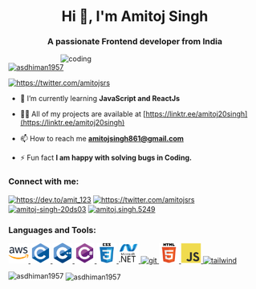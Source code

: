 <h1 align="center">Hi 👋, I'm Amitoj Singh</h1>
<h3 align="center">A passionate Frontend developer from India</h3>

<img align = "right" alt="coding" width="400" src = https://miro.medium.com/max/1360/0*7Q3yvSIv_t0ioJ-Z.gif>

<p align="left"> <a href="https://github.com/ryo-ma/github-profile-trophy"><img src="https://github-profile-trophy.vercel.app/?username=asdhiman1957" alt="asdhiman1957" /></a> </p>

<p align="left"> <a href="https://twitter.com/https://twitter.com/amitojsrs" target="blank"><img src="https://twitter.com/amitojsrs?logo=twitter&style=for-the-badge" alt="https://twitter.com/amitojsrs" /></a> </p>

- 🌱 I’m currently learning **JavaScript and ReactJs**

- 👨‍💻 All of my projects are available at [https://linktr.ee/amitoj20singh](https://linktr.ee/amitoj20singh)

- 📫 How to reach me **amitojsingh861@gmail.com**

- ⚡ Fun fact **I am happy with solving bugs in Coding.**

<h3 align="left">Connect with me:</h3>
<p align="left">
<a href="https://dev.to/https://dev.to/amit_123" target="blank"><img align="center" src="https://raw.githubusercontent.com/rahuldkjain/github-profile-readme-generator/master/src/images/icons/Social/devto.svg" alt="https://dev.to/amit_123" height="30" width="40" /></a>
<a href="https://twitter.com/https://twitter.com/amitojsrs" target="blank"><img align="center" src="https://raw.githubusercontent.com/rahuldkjain/github-profile-readme-generator/master/src/images/icons/Social/twitter.svg" alt="https://twitter.com/amitojsrs" height="30" width="40" /></a>
<a href="https://linkedin.com/in/amitoj-singh-20ds03" target="blank"><img align="center" src="https://raw.githubusercontent.com/rahuldkjain/github-profile-readme-generator/master/src/images/icons/Social/linked-in-alt.svg" alt="amitoj-singh-20ds03" height="30" width="40" /></a>
<a href="https://fb.com/amitoj.singh.5249" target="blank"><img align="center" src="https://raw.githubusercontent.com/rahuldkjain/github-profile-readme-generator/master/src/images/icons/Social/facebook.svg" alt="amitoj.singh.5249" height="30" width="40" /></a>
</p>

<h3 align="left">Languages and Tools:</h3>
<p align="left"> <a href="https://aws.amazon.com" target="_blank" rel="noreferrer"> <img src="https://raw.githubusercontent.com/devicons/devicon/master/icons/amazonwebservices/amazonwebservices-original-wordmark.svg" alt="aws" width="40" height="40"/> </a> <a href="https://www.cprogramming.com/" target="_blank" rel="noreferrer"> <img src="https://raw.githubusercontent.com/devicons/devicon/master/icons/c/c-original.svg" alt="c" width="40" height="40"/> </a> <a href="https://www.w3schools.com/cpp/" target="_blank" rel="noreferrer"> <img src="https://raw.githubusercontent.com/devicons/devicon/master/icons/cplusplus/cplusplus-original.svg" alt="cplusplus" width="40" height="40"/> </a> <a href="https://www.w3schools.com/cs/" target="_blank" rel="noreferrer"> <img src="https://raw.githubusercontent.com/devicons/devicon/master/icons/csharp/csharp-original.svg" alt="csharp" width="40" height="40"/> </a> <a href="https://www.w3schools.com/css/" target="_blank" rel="noreferrer"> <img src="https://raw.githubusercontent.com/devicons/devicon/master/icons/css3/css3-original-wordmark.svg" alt="css3" width="40" height="40"/> </a> <a href="https://dotnet.microsoft.com/" target="_blank" rel="noreferrer"> <img src="https://raw.githubusercontent.com/devicons/devicon/master/icons/dot-net/dot-net-original-wordmark.svg" alt="dotnet" width="40" height="40"/> </a> <a href="https://git-scm.com/" target="_blank" rel="noreferrer"> <img src="https://www.vectorlogo.zone/logos/git-scm/git-scm-icon.svg" alt="git" width="40" height="40"/> </a> <a href="https://www.w3.org/html/" target="_blank" rel="noreferrer"> <img src="https://raw.githubusercontent.com/devicons/devicon/master/icons/html5/html5-original-wordmark.svg" alt="html5" width="40" height="40"/> </a> <a href="https://developer.mozilla.org/en-US/docs/Web/JavaScript" target="_blank" rel="noreferrer"> <img src="https://raw.githubusercontent.com/devicons/devicon/master/icons/javascript/javascript-original.svg" alt="javascript" width="40" height="40"/> </a> <a href="https://tailwindcss.com/" target="_blank" rel="noreferrer"> <img src="https://www.vectorlogo.zone/logos/tailwindcss/tailwindcss-icon.svg" alt="tailwind" width="40" height="40"/> </a> </p>

<p><img align="left" src="https://github-readme-stats.vercel.app/api/top-langs?username=asdhiman1957&show_icons=true&locale=en&layout=compact" alt="asdhiman1957" /></p>

<p>&nbsp;<img align="center" src="https://github-readme-stats.vercel.app/api?username=asdhiman1957&show_icons=true&locale=en" alt="asdhiman1957" /></p>
